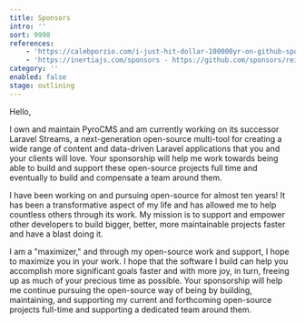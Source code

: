 ```yaml
---
title: Sponsors
intro: ''
sort: 9998
references:
    - 'https://calebporzio.com/i-just-hit-dollar-100000yr-on-github-sponsors-heres-how-i-did-it - https://github.com/sponsors/calebporzio'
    - 'https://inertiajs.com/sponsors - https://github.com/sponsors/reinink'
category: ''
enabled: false
stage: outlining
---
```

Hello,

I own and maintain PyroCMS and am currently working on its successor Laravel Streams, a next-generation open-source multi-tool for creating a wide range of content and data-driven Laravel applications that you and your clients will love. Your sponsorship will help me work towards being able to build and support these open-source projects full time and eventually to build and compensate a team around them.

I have been working on and pursuing open-source for almost ten years! It has been a transformative aspect of my life and has allowed me to help countless others through its work. My mission is to support and empower other developers to build bigger, better, more maintainable projects faster and have a blast doing it.

I am a "maximizer," and through my open-source work and support, I hope to maximize you in your work. I hope that the software I build can help you accomplish more significant goals faster and with more joy, in turn, freeing up as much of your precious time as possible. Your sponsorship will help me continue pursuing the open-source way of being by building, maintaining, and supporting my current and forthcoming open-source projects full-time and supporting a dedicated team around them.
